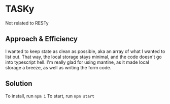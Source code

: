# TASKy

Not related to RESTy

## Approach & Efficiency
<!-- What approach did you take? Why? What is the Big O space/time for this approach? -->
I wanted to keep state as clean as possible, aka an array of what I wanted to list out. That way, the local storage stays minimal, and the code doesn't go into typescript hell. I'm really glad for using mantine, as it made local storage a breeze, as well as writing the form code.

## Solution
<!-- Show how to run your code, and examples of it in action -->

To install, run `npm i`
To start, run `npm start`

